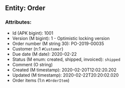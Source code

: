 ## Entity: Order

### Attributes:

- Id (APK bigint): 1001
- Version (M bigint): 1 - Optimistic locking version
- Order number (M string 30): PO-2019-00035
- Customer (n:1 `#Customer`)
- Due date (M date): 2020-02-22
- Status (M enum: created, shipped, invoiced): `shipped`
- Comment (O string)
- Created (M timestamp): 2020-02-20T12:02:20.202
- Updated (M timestamp): 2020-02-22T20:20:02.020
- Order items (1:n `#OrderItem`)
